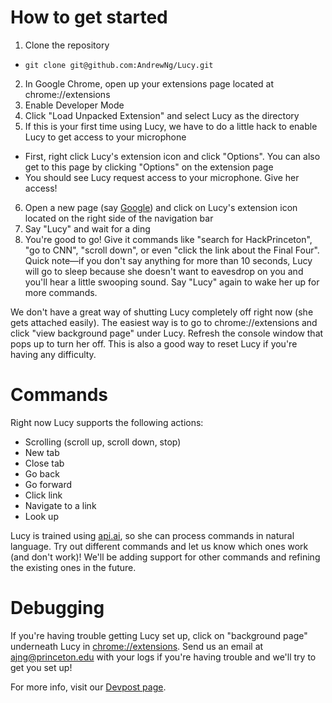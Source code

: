 # How to get started

1. Clone the repository
  * `git clone git@github.com:AndrewNg/Lucy.git`
2. In Google Chrome, open up your extensions page located at chrome://extensions
3. Enable Developer Mode
4. Click "Load Unpacked Extension" and select Lucy as the directory
5. If this is your first time using Lucy, we have to do a little hack to enable Lucy to get access to your microphone
  * First, right click Lucy's extension icon and click "Options". You can also get to this page by clicking "Options" on the extension page
  * You should see Lucy request access to your microphone. Give her access!
6. Open a new page (say [Google](http://google.com)) and click on Lucy's extension icon located on the right side of the navigation bar
7. Say "Lucy" and wait for a ding
8. You're good to go! Give it commands like "search for HackPrinceton", "go to CNN", "scroll down", or even "click the link about the Final Four". Quick note—if you don't say anything for more than 10 seconds, Lucy will go to sleep because she doesn't want to eavesdrop on you and you'll hear a little swooping sound. Say "Lucy" again to wake her up for more commands.

We don't have a great way of shutting Lucy completely off right now (she gets attached easily). The easiest way is to go to chrome://extensions and click "view background page" under Lucy. Refresh the console window that pops up to turn her off. This is also a good way to reset Lucy if you're having any difficulty.

# Commands
Right now Lucy supports the following actions:
  * Scrolling (scroll up, scroll down, stop)
  * New tab
  * Close tab
  * Go back
  * Go forward
  * Click link
  * Navigate to a link
  * Look up

Lucy is trained using [api.ai](https://api.ai/), so she can process commands in natural language. Try out different commands and let us know which ones work (and don't work)! We'll be adding support for other commands and refining the existing ones in the future.

# Debugging
If you're having trouble getting Lucy set up, click on "background page" underneath Lucy in [chrome://extensions](chrome://extensions). Send us an email at ajng@princeton.edu with your logs if you're having trouble and we'll try to get you set up!

For more info, visit our [Devpost page](http://devpost.com/software/lucy).